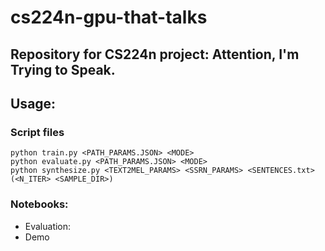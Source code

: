 # cs224n-gpu-that-talks

## Repository for CS224n project: Attention, I'm Trying to Speak. 

## Usage:

### Script files

```
python train.py <PATH_PARAMS.JSON> <MODE>
python evaluate.py <PATH_PARAMS.JSON> <MODE> 
python synthesize.py <TEXT2MEL_PARAMS> <SSRN_PARAMS> <SENTENCES.txt> (<N_ITER> <SAMPLE_DIR>)
```

### Notebooks:

*   Evaluation: 
*   Demo
